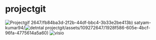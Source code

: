 # projectgit
![Projectgif](https://github.com/satyam-kumar94/projectgit/assets/109272647/d60f731f-3e78-4ff9-8e0c-2cb600c0638e)
2647/fb84ba3d-2f2b-44df-bbc4-3b33e2be413b)
satyam-kumar94/![detntal](https://github.com/satyam-kumar94/projectgit/assets/109272647/fe6c31b6-8347-40af-9a41-d409eec1a672)
projectgit/assets/109272647/1928f586-605e-4bcf-96fa-4775614a5a60)
![visio](https://github.com/satyam-kumar94/projectgit/assets/109272647/766ada27-83f7-4240-9c6f-c872f57d4a27)
